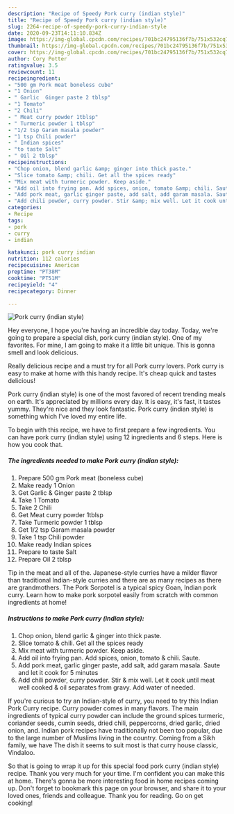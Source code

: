 ```yaml
---
description: "Recipe of Speedy Pork curry (indian style)"
title: "Recipe of Speedy Pork curry (indian style)"
slug: 2264-recipe-of-speedy-pork-curry-indian-style
date: 2020-09-23T14:11:10.834Z
image: https://img-global.cpcdn.com/recipes/701bc24795136f7b/751x532cq70/pork-curry-indian-style-recipe-main-photo.jpg
thumbnail: https://img-global.cpcdn.com/recipes/701bc24795136f7b/751x532cq70/pork-curry-indian-style-recipe-main-photo.jpg
cover: https://img-global.cpcdn.com/recipes/701bc24795136f7b/751x532cq70/pork-curry-indian-style-recipe-main-photo.jpg
author: Cory Potter
ratingvalue: 3.5
reviewcount: 11
recipeingredient:
- "500 gm Pork meat boneless cube"
- "1 Onion"
- " Garlic  Ginger paste 2 tblsp"
- "1 Tomato"
- "2 Chili"
- " Meat curry powder 1tblsp"
- " Turmeric powder 1 tblsp"
- "1/2 tsp Garam masala powder"
- "1 tsp Chili powder"
- " Indian spices"
- "to taste Salt"
- " Oil 2 tblsp"
recipeinstructions:
- "Chop onion, blend garlic &amp; ginger into thick paste."
- "Slice tomato &amp; chili. Get all the spices ready"
- "Mix meat with turmeric powder. Keep aside."
- "Add oil into frying pan. Add spices, onion, tomato &amp; chili. Saute."
- "Add pork meat, garlic ginger paste, add salt, add garam masala. Saute and let it cook for 5 minutes"
- "Add chili powder, curry powder. Stir &amp; mix well. Let it cook until meat well cooked &amp; oil separates from gravy. Add water of needed."
categories:
- Recipe
tags:
- pork
- curry
- indian

katakunci: pork curry indian 
nutrition: 112 calories
recipecuisine: American
preptime: "PT38M"
cooktime: "PT51M"
recipeyield: "4"
recipecategory: Dinner

---
```



![Pork curry (indian style)](https://img-global.cpcdn.com/recipes/701bc24795136f7b/751x532cq70/pork-curry-indian-style-recipe-main-photo.jpg)

Hey everyone, I hope you're having an incredible day today. Today, we're going to prepare a special dish, pork curry (indian style). One of my favorites. For mine, I am going to make it a little bit unique. This is gonna smell and look delicious.

Really delicious recipe and a must try for all Pork curry lovers. Pork curry is easy to make at home with this handy recipe. It&#39;s cheap quick and tastes delicious!

Pork curry (indian style) is one of the most favored of recent trending meals on earth. It's appreciated by millions every day. It is easy, it's fast, it tastes yummy. They're nice and they look fantastic. Pork curry (indian style) is something which I've loved my entire life.


To begin with this recipe, we have to first prepare a few ingredients. You can have pork curry (indian style) using 12 ingredients and 6 steps. Here is how you cook that.

<!--inarticleads1-->

##### The ingredients needed to make Pork curry (indian style):

1. Prepare 500 gm Pork meat (boneless cube)
1. Make ready 1 Onion
1. Get  Garlic &amp; Ginger paste 2 tblsp
1. Take 1 Tomato
1. Take 2 Chili
1. Get  Meat curry powder 1tblsp
1. Take  Turmeric powder 1 tblsp
1. Get 1/2 tsp Garam masala powder
1. Take 1 tsp Chili powder
1. Make ready  Indian spices
1. Prepare to taste Salt
1. Prepare  Oil 2 tblsp


Tip in the meat and all of the. Japanese-style curries have a milder flavor than traditional Indian-style curries and there are as many recipes as there are grandmothers. The Pork Sorpotel is a typical spicy Goan, Indian pork curry. Learn how to make pork sorpotel easily from scratch with common ingredients at home! 

<!--inarticleads2-->

##### Instructions to make Pork curry (indian style):

1. Chop onion, blend garlic &amp; ginger into thick paste.
1. Slice tomato &amp; chili. Get all the spices ready
1. Mix meat with turmeric powder. Keep aside.
1. Add oil into frying pan. Add spices, onion, tomato &amp; chili. Saute.
1. Add pork meat, garlic ginger paste, add salt, add garam masala. Saute and let it cook for 5 minutes
1. Add chili powder, curry powder. Stir &amp; mix well. Let it cook until meat well cooked &amp; oil separates from gravy. Add water of needed.


If you&#39;re curious to try an Indian-style of curry, you need to try this Indian Pork Curry recipe. Curry powder comes in many flavors. The main ingredients of typical curry powder can include the ground spices turmeric, coriander seeds, cumin seeds, dried chili, peppercorns, dried garlic, dried onion, and. Indian pork recipes have traditionally not been too popular, due to the large number of Muslims living in the country. Coming from a Sikh family, we have The dish it seems to suit most is that curry house classic, Vindaloo. 

So that is going to wrap it up for this special food pork curry (indian style) recipe. Thank you very much for your time. I'm confident you can make this at home. There's gonna be more interesting food in home recipes coming up. Don't forget to bookmark this page on your browser, and share it to your loved ones, friends and colleague. Thank you for reading. Go on get cooking!
